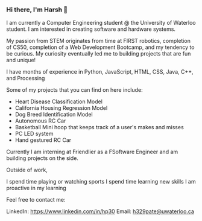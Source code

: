 ### Hi there, I'm Harsh 👋

I am currently a Computer Engineering student @ the University of Waterloo student. I am interested in creating software and hardware systems. 

My passion from STEM originates from time at FIRST robotics, completion of CS50, completion of a Web Development Bootcamp, and my tendency to be curious. My curiosity eventually led me to building projects that are fun and unique! 

I have months of experience in Python, JavaScript, HTML, CSS, Java, C++, and Processing 

Some of my projects that you can find on here include: 

- Heart Disease Classification Model
- California Housing Regression Model
- Dog Breed Identification Model
- Autonomous RC Car
- Basketball Mini hoop that keeps track of a user's makes and misses 
- PC LED system  
- Hand gestured RC Car 

Currently I am interning at Friendlier as a FSoftware Engineer and am building projects on the side.

Outside of work,  

I spend time playing or watching sports 
I spend time learning new skills
I am proactive in my learning

Feel free to contact me: 

LinkedIn: https://www.linkedin.com/in/hp30
Email: h329pate@uwaterloo.ca
